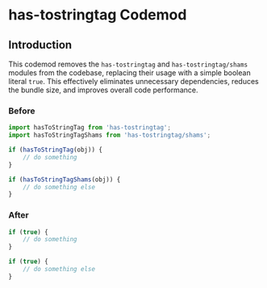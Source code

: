 # has-tostringtag Codemod

## Introduction

This codemod removes the `has-tostringtag` and `has-tostringtag/shams` modules from the codebase, replacing their usage with a simple boolean literal `true`. This effectively eliminates unnecessary dependencies, reduces the bundle size, and improves overall code performance.

### Before

```javascript
import hasToStringTag from 'has-tostringtag';
import hasToStringTagShams from 'has-tostringtag/shams';

if (hasToStringTag(obj)) {
    // do something
}

if (hasToStringTagShams(obj)) {
    // do something else
}
```

### After

```javascript
if (true) {
    // do something
}

if (true) {
    // do something else
}
```